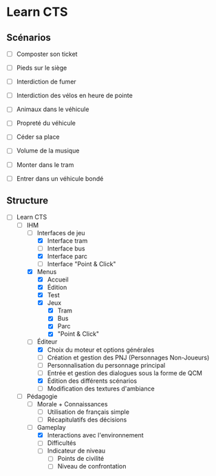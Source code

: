 # Learn CTS

## Scénarios
- [ ] Composter son ticket
- [ ] Pieds sur le siège
- [ ] Interdiction de fumer
- [ ] Interdiction des vélos en heure de pointe
- [ ] Animaux dans le véhicule
- [ ] Propreté du véhicule
- [ ] Céder sa place
- [ ] Volume de la musique
- [ ] Monter dans le tram
- [ ] Entrer dans un véhicule bondé


## Structure
- [ ] Learn CTS
    - [ ] IHM
        - [ ] Interfaces de jeu
            - [X] Interface tram
            - [ ] Interface bus
            - [X] Interface parc
            - [ ] Interface "Point & Click"
        - [X] Menus
            - [X] Accueil
            - [X] Édition
            - [X] Test
            - [X] Jeux
                - [X] Tram
                - [X] Bus
                - [X] Parc
                - [X] "Point & Click"
        - [ ] Éditeur
            - [X] Choix du moteur et options générales
            - [ ] Création et gestion des PNJ (Personnages Non-Joueurs)
            - [ ] Personnalisation du personnage principal
            - [ ] Entrée et gestion des dialogues sous la forme de QCM
            - [X] Édition des différents scénarios
            - [ ] Modification des textures d'ambiance
    - [ ] Pédagogie
        - [ ] Morale + Connaissances
            - [ ] Utilisation de français simple
            - [ ] Récapitulatifs des décisions
        - [ ] Gameplay
            - [X] Interactions avec l'environnement
            - [ ] Difficultés
            - [ ] Indicateur de niveau
                - [ ] Points de civilité
                - [ ] Niveau de confrontation

